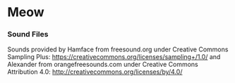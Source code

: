 # Meow

### Sound Files
Sounds provided by Hamface from freesound.org under Creative Commons Sampling Plus: https://creativecommons.org/licenses/sampling+/1.0/ and Alexander from orangefreesounds.com under Creative Commons Attribution 4.0: http://creativecommons.org/licenses/by/4.0/
